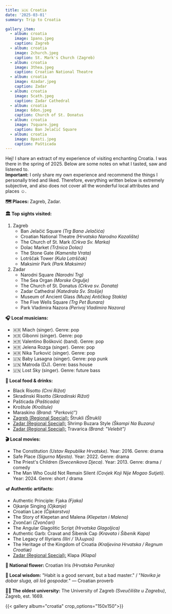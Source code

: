 ```yaml
---
title: 🇭🇷 Croatia
date: '2025-03-01'
summary: Trip to Croatia

gallery_item:
  - album: croatia
    image: 1pano.jpeg
    caption: Zagreb
  - album: croatia
    image: 2church.jpeg
    caption: St. Mark's Church (Zagreb)
  - album: croatia
    image: 3thea.jpeg
    caption: Croatian National Theatre
  - album: croatia
    image: 4zadar.jpeg
    caption: Zadar
  - album: croatia
    image: 5cath.jpeg
    caption: Zadar Cathedral
  - album: croatia
    image: 6don.jpeg
    caption: Church of St. Donatus 
  - album: croatia
    image: 7square.jpeg
    caption: Ban Jelačić Square
  - album: croatia
    image: 8pasti.jpeg
    caption: Pašticada
---
```

Hej! I share an extract of my experience of visiting enchanting Croatia. I was there in the spring of 2025. Below are some notes on what I tasted, saw and listened to.<br>
<b>Important:</b> I only share my own experience and recommend the things I personally tried and liked. Therefore, everything written below is extremely subjective, and also does not cover all the wonderful local attributes and places ☺️.

<b>🗺 Places:</b> Zagreb, Zadar.<br>

<b>🏛 Top sights visited: </b>
1. Zagreb
    - Ban Jelačić Square <i>(Trg Bana Jelačića)</i>
    - Croatian National Theatre <i>(Hrvatsko Narodno Kazalište)</i>
    - The Church of St. Mark <i>(Crkva Sv. Marka)</i>
    - Dolac Market <i>(Tržnica Dolac)</i>
    - The Stone Gate <i>(Kamenita Vrata)</i>
    - Lotrščak Tower <i>(Kula Lotrščak)</i>
    - Maksimir Park <i>(Park Maksimir)</i>
2. Zadar
    - Narodni Square <i>(Narodni Trg)</i>
    - The Sea Organ <i>(Morske Orgulje)</i>
    - The Church of St. Donatus <i>(Crkva sv. Donata)</i>
    - Zadar Cathedral <i>(Katedrala Sv. Stošije)</i>
    - Museum of Ancient Glass <i>(Muzej Antičkog Stakla)</i>
    - The Five Wells Square <i>(Trg Pet Bunara)</i>
    - Park Vladimira Nazora <i>(Perivoj Vladimira Nazora)</i>    


<b>🎧 Local musicians: </b>
- 🇭🇷 Miach (singer). Genre: pop
- 🇭🇷 Gibonni (singer). Genre: pop
- 🇭🇷 Valentino Bošković (band). Genre: pop
- 🇭🇷 Jelena Rozga (singer). Genre: pop
- 🇭🇷 Nika Turković (singer). Genre: pop
- 🇺🇳 Baby Lasagna (singer). Genre: pop punk
- 🇺🇳 Matroda (DJ). Genre: bass house
- 🇺🇳 Lost Sky (singer). Genre: future bass

<b>🥘 Local food & drinks: </b>
- Black Risotto <i>(Crni Rižot)</i>
- Skradinski Risotto <i>(Skradinski Rižot)</i>
- Pašticada <i>(Pašticada)</i>
- Kroštule <i>(Kroštule)</i>
- Maraskino <i>(Brand: "Perković")</i>
- <u>Zagreb (Regional Special):</u> Štrukli <i>(Štrukli)</i>
- <u>Zadar (Regional Special):</u> Shrimp Buzara Style <i>(Škampi Na Buzaru)</i>
- <u>Zadar (Regional Special):</u> Travarica <i>(Brand: "Velebit")</i>

<b>🎬 Local movies:</b>
- The Constitution <i>(Ustav Republike Hrvatske)</i>. Year: 2016. Genre: drama
- Safe Place <i>(Sigurno Mjesto)</i>. Year: 2022. Genre: drama
- The Priest's Children <i>(Svecenikova Djeca)</i>. Year: 2013. Genre: drama / comedy
- The Man Who Could Not Remain Silent <i>(Covjek Koji Nije Mogao Sutjeti)</i>. Year: 2024. Genre: short / drama


<b>🪔 Authentic artifacts:</b>
- Authentic Principle: Fjaka <i>(Fjaka)</i>
- Ojkanje Singing <i>(Ojkanje)</i>
- Croatian Lace <i>(Čipkarstvo)</i>
- The Story of Klepetan and Malena <i>(Klepetan i Malena)</i>
- Zvončari <i>(Zvončari)</i>  
- The Angular Glagolitic Script <i>(Hrvatska Glagoljica)</i> 
- Authentic Garb: Cravat and Šibenik Cap <i>(Kravata i Šibenik Kapa)</i>  
- The Legacy of Illyrians <i>(Iliri / Ἰλλυριοί)</i>
- The Heritage of the Kingdom of Croatia <i>(Kraljevina Hrvatska / Regnum Croatiæ)</i>  
- <u>Zadar (Regional Special):</u> Klapa <i>(Klapa)</i>


<b>💐 National flower: </b> Croatian Iris <i>(Hrvatska Perunika)</i>


<b>🦉 Local wisdom:</b> "Habit is a good servant, but a bad master." / "<i>Navika je dobar sluga, ali loš gospodar.</i>" — Croatian proverb


<b>👨‍🎓 The oldest university:</b> The University of Zagreb <i>(Sveučilište u Zagrebu)</i>, Zagreb, est. 1669. 


{{< gallery album="croatia" crop_options="150x150">}}
   

